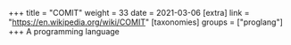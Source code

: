 +++
title = "COMIT"
weight = 33
date = 2021-03-06
[extra]
link = "https://en.wikipedia.org/wiki/COMIT"
[taxonomies]
groups = ["proglang"]
+++
A programming language

